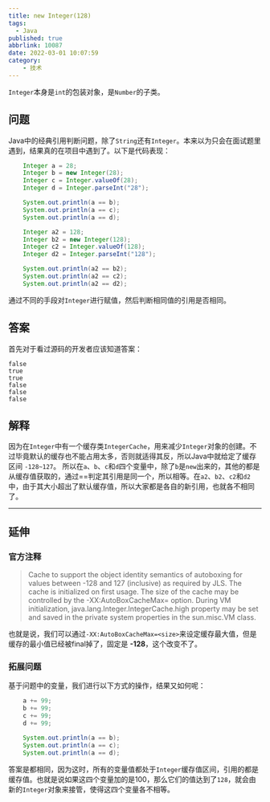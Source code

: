 ```yaml
---
title: new Integer(128)
tags:
  - Java
published: true
abbrlink: 10087
date: 2022-03-01 10:07:59
category:
	- 技术
---
```

`Integer`本身是`int`的包装对象，是`Number`的子类。

## 问题

Java中的经典引用判断问题，除了`String`还有`Integer`。本来以为只会在面试题里遇到，结果真的在项目中遇到了。以下是代码表现：

```java
    Integer a = 28;
    Integer b = new Integer(28);
    Integer c = Integer.valueOf(28);
    Integer d = Integer.parseInt("28");

    System.out.println(a == b);
    System.out.println(a == c);
    System.out.println(a == d);

    Integer a2 = 128;
    Integer b2 = new Integer(128);
    Integer c2 = Integer.valueOf(128);
    Integer d2 = Integer.parseInt("128");

    System.out.println(a2 == b2);
    System.out.println(a2 == c2);
    System.out.println(a2 == d2);
```

通过不同的手段对`Integer`进行赋值，然后判断相同值的引用是否相同。

## 答案

首先对于看过源码的开发者应该知道答案：

```text
false
true
true
false
false
false
```

## 解释

因为在`Integer`中有一个缓存类`IntegerCache`，用来减少`Integer`对象的创建。不过毕竟默认的缓存也不能占用太多，否则就适得其反，所以Java中就给定了缓存区间 `-128~127`。
所以在`a`、`b`、`c`和`d`四个变量中，除了`b`是`new`出来的，其他的都是从缓存值获取的，通过==判定其引用是同一个，所以相等。在`a2`、`b2`、`c2`和`d2`中，由于其大小超出了默认缓存值，所以大家都是各自的新引用，也就各不相同了。

------

## 延伸

### 官方注释

 > Cache to support the object identity semantics of autoboxing for values between -128 and 127 (inclusive) as required by JLS. The cache is initialized on first usage. The size of the cache may be controlled by the -XX:AutoBoxCacheMax=<size> option. During VM initialization, java.lang.Integer.IntegerCache.high property may be set and saved in the private system properties in the sun.misc.VM class.

也就是说，我们可以通过`-XX:AutoBoxCacheMax=<size>`来设定缓存最大值，但是缓存的最小值已经被final掉了，固定是 __-128__，这个改变不了。

### 拓展问题

基于问题中的变量，我们进行以下方式的操作，结果又如何呢：

```java
    a += 99;
    b += 99;
    c += 99;
    d += 99;

    System.out.println(a == b);
    System.out.println(a == c);
    System.out.println(a == d);
```

答案是都相同，因为这时，所有的变量值都处于`Integer`缓存值区间，引用的都是缓存值。也就是说如果这四个变量加的是100，那么它们的值达到了`128`，就会由新的`Integer`对象来接管，使得这四个变量各不相等。

